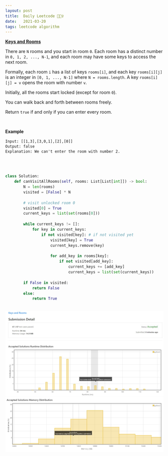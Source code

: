 ```yaml
---
layout: post
title:  Daily Leetcode 🙋🏻‍♀️
date:   2021-03-20
tags: leetcode algorithm 
---
```


<b><a href='https://leetcode.com/explore/challenge/card/march-leetcoding-challenge-2021/590/week-3-march-15th-march-21st/3677/' target='_blank'> Keys and Rooms </a></b>

There are ```N``` rooms and you start in room ```0```.  Each room has a distinct number in ```0, 1, 2, ..., N-1```, and each room may have some keys to access the next room. 

Formally, each room ```i``` has a list of keys ```rooms[i]```, and each key ```rooms[i][j]``` is an integer in ```[0, 1, ..., N-1]``` where ```N = rooms.length```.  A key ```rooms[i][j] = v``` opens the room with number ```v```.

Initially, all the rooms start locked (except for room ```0```). 

You can walk back and forth between rooms freely.

Return ```true``` if and only if you can enter every room.

<br>

<b>Example</b>
<br>
```
Input: [[1,3],[3,0,1],[2],[0]]
Output: false
Explanation: We can't enter the room with number 2.
```

<br>
<br>

```python
class Solution:
    def canVisitAllRooms(self, rooms: List[List[int]]) -> bool:
        N = len(rooms)
        visited = [False] * N 
        
        # visit unlocked room 0 
        visited[0] = True
        current_keys = list(set(rooms[0]))
        
        while current_keys != []:
            for key in current_keys:
                if not visited[key]: # if not visited yet 
                    visited[key] = True
                    current_keys.remove(key)
                    
                    for add_key in rooms[key]:
                        if not visited[add_key]:
                            current_keys += [add_key]
                            current_keys = list(set(current_keys))

        if False in visited:
            return False
        else:
            return True
```

<br>
<img src="https://github.com/yeounyi/yeounyi.github.io/blob/main/assets/img/0320.JPG?raw=true">
<img src="https://github.com/yeounyi/yeounyi.github.io/blob/main/assets/img/0320(2).JPG?raw=true">
<br>

